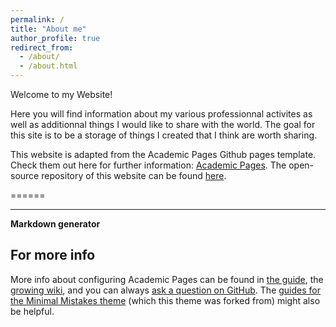 ```yaml
---
permalink: /
title: "About me"
author_profile: true
redirect_from: 
  - /about/
  - /about.html
---
```


Welcome to my Website!

Here you will find information about my various professionnal activites as well as additionnal things I would like to share with the world. The goal for this site is to be a storage of things I created that I think are worth sharing. 

This website is adapted from the Academic Pages Github pages template. Check them out here for further information: [Academic Pages](https://github.com/academicpages/academicpages.github.io). The open-source repository of this website can be found [here](https://github.com/marius-ne/marius-ne.github.io).

======

------

**Markdown generator**



For more info
------
More info about configuring Academic Pages can be found in [the guide](https://academicpages.github.io/markdown/), the [growing wiki](https://github.com/academicpages/academicpages.github.io/wiki), and you can always [ask a question on GitHub](https://github.com/academicpages/academicpages.github.io/discussions). The [guides for the Minimal Mistakes theme](https://mmistakes.github.io/minimal-mistakes/docs/configuration/) (which this theme was forked from) might also be helpful.
